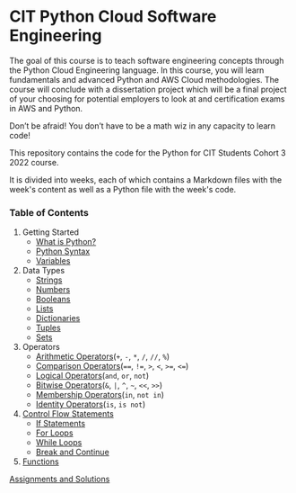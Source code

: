 # CIT Python Cloud Software Engineering

The goal of this course is to teach software engineering concepts through the Python Cloud Engineering language. In this course, you will learn fundamentals and advanced Python and AWS Cloud methodologies. The course will conclude with a dissertation project which will be a final project of your choosing for potential employers to look at and certification exams in AWS and Python.

Don’t be afraid! You don’t have to be a math wiz in any capacity to learn code!

This repository contains the code for the Python for CIT Students Cohort 3 2022 course.

It is divided into weeks, each of which contains a Markdown files with the week's content as well as a Python file with the week's code.


### Table of Contents

1. Getting Started
   * [What is Python?](week1/what\_is\_python.md)
   * [Python Syntax](week1/python\_syntax.md)
   * [Variables](week1/variables.md)
2. Data Types
   * [Strings](week2/data\_types/strings/README.md)
   * [Numbers](week1/numbers/numbers.md)
   * [Booleans](week1/booleans/booleans.md)
   * [Lists](week2/data\_types/python\_lists/README.md)
   * [Dictionaries](week2/data\_types/dictionaries/README.md)
   * [Tuples](week2/data\_types/python\_tuples/README.md)
   * [Sets](week2/sets/sets.md)
3. Operators
   * [Arithmetic Operators](week2/operators/arithmetic/README.md)(`+`, `-`, `*`, `/`, `//`, `%`)
   * [Comparison Operators](week2/operators/comparison/README.md)(`==`, `!=`, `>`, `<`, `>=`, `<=`)
   * [Logical Operators](week2/operators/logical/README.md)(`and`, `or`, `not`)
   * [Bitwise Operators](week2/operators/bitwise/README.md)(`&`, `|`, `^`, `~`, `<<`, `>>`)
   * [Membership Operators](week2/operators/membership/README.md)(`in`, `not in`)
   * [Identity Operators](week2/operators/identity/README.md)(`is`, `is not`)
4. [Control Flow Statements](week2/control\_flow/control\_flow.md)
   * [If Statements](week2/control\_flow/if\_statements/README.md)
   * [For Loops](week2/control\_flow/for\_loop/README.md)
   * [While Loops](week2/control\_flow/while\_loops/README.md)
   * [Break and Continue](week2/control\_flow/break\_and\_continue/README.md)
5. [Functions](week3/functions/README.md)

[Assignments and Solutions](assignments/README.md)
